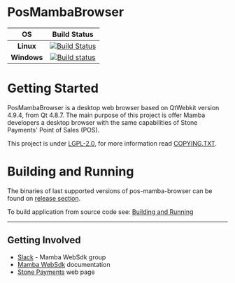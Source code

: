 # PosMambaBrowser

OS   | Build Status
:---:|:----:
**Linux** | [![Build Status](https://travis-ci.org/stone-payments/pos-mamba-browser.svg?branch=master)](https://travis-ci.org/stone-payments/pos-mamba-browser/branches)
**Windows** | [![Build status](https://ci.appveyor.com/api/projects/status/jtjlqkaqhtorj8au/branch/master?svg=true)](https://ci.appveyor.com/project/luckvargas/pos-mamba-browser/branch/master)
# Getting Started

PosMambaBrowser is a desktop web browser based on QtWebkit version 4.9.4, from Qt 4.8.7. The main purpose of this project is offer Mamba developers a desktop browser with the same capabilities of Stone Payments' Point of Sales (POS).

This project is under [LGPL-2.0], for more information read [COPYING.TXT](COPYING.TXT).

# Building and Running
The binaries of last supported versions of pos-mamba-browser can be found on [release section].

To build application from source code see:
[Building and Running]

----
## Getting Involved
 - [Slack] - Mamba WebSdk group
 - [Mamba WebSdk] documentation
 - [Stone Payments] web page

[release section]: https://github.com/stone-payments/pos-mamba-browser/releases
[Slack]: https://stone-mambaweb.slack.com/
[Mamba WebSdk]: https://stone-payments.github.io/pos-mamba-websdk-docs/
[Stone Payments]: https://www.stone.com.br
[LGPL-2.0]: https://www.gnu.org/licenses/old-licenses/lgpl-2.0.html
[Building and Running]: doc/build.md
[CONTRIBUTING]: doc/contrib.md
[Donation]:https://kde.org/donate/?app=atcore
